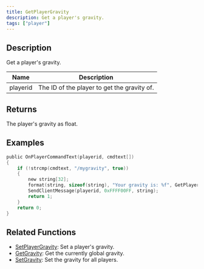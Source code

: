 ```yaml
---
title: GetPlayerGravity
description: Get a player's gravity.
tags: ["player"]
---
```


<VersionWarn version='omp v1.1.0.2612' />

## Description

Get a player's gravity.

| Name     | Description |
| -------- | ------------------- |
| playerid | The ID of the player to get the gravity of. |

## Returns

The player's gravity as float.

## Examples

```c
public OnPlayerCommandText(playerid, cmdtext[])
{
    if (!strcmp(cmdtext, "/mygravity", true))
    {
        new string[32];
        format(string, sizeof(string), "Your gravity is: %f", GetPlayerGravity(playerid));
        SendClientMessage(playerid, 0xFFFF00FF, string);
        return 1;
    }
    return 0;
}
```

## Related Functions

- [SetPlayerGravity](SetPlayerGravity): Set a player's gravity.
- [GetGravity](GetGravity): Get the currently global gravity.
- [SetGravity](SetGravity): Set the gravity for all players.